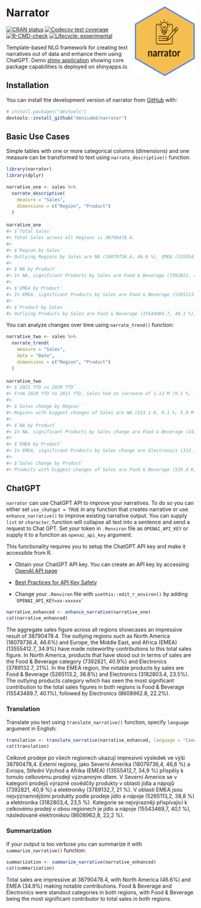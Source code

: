 
<!-- README.md is generated from README.Rmd. Please edit that file -->

# Narrator <img src="man/figures/hex.png" align="right" width="160"/>

<!-- badges: start -->

[![CRAN
status](https://www.r-pkg.org/badges/version/narrator)](https://CRAN.R-project.org/package=narrator)
[![Codecov test
coverage](https://codecov.io/gh/denisabd/narrator/branch/main/graph/badge.svg)](https://app.codecov.io/gh/denisabd/narrator?branch=main)
[![R-CMD-check](https://github.com/denisabd/narrator/actions/workflows/R-CMD-check.yaml/badge.svg)](https://github.com/denisabd/narrator/actions/workflows/R-CMD-check.yaml)
[![Lifecycle:
experimental](https://img.shields.io/badge/lifecycle-experimental-orange.svg)](https://lifecycle.r-lib.org/articles/stages.html#experimental)

<!-- badges: end -->

Template-based NLG framework for creating text narratives out of data
and enhance them using ChatGPT. Demo [shiny
application](https://deny.shinyapps.io/narrator_app/) showing core
package capabilities is deployed on shinyapps.io.

## Installation

You can install the development version of narrator from
[GitHub](https://github.com/) with:

``` r
# install.packages("devtools")
devtools::install_github("denisabd/narrator")
```

## Basic Use Cases

Simple tables with one or more categorical columns (dimensions) and one
measure can be transformed to text using `narrate_descriptive()`
function.

``` r
library(narrator)
library(dplyr)
```

``` r
narrative_one <- sales %>%
  narrate_descriptive(
    measure = "Sales",
    dimensions = c("Region", "Product")
  )

narrative_one
#> $`Total Sales`
#> Total Sales across all Regions is 38790478.4.
#> 
#> $`Region by Sales`
#> Outlying Regions by Sales are NA (18079736.4, 46.6 %), EMEA (13555412.7, 34.9 %).
#> 
#> $`NA by Product`
#> In NA, significant Products by Sales are Food & Beverage (7392821, 40.9 %), Electronics (3789132.7, 21 %).
#> 
#> $`EMEA by Product`
#> In EMEA, significant Products by Sales are Food & Beverage (5265113.2, 38.8 %), Electronics (3182803.4, 23.5 %).
#> 
#> $`Product by Sales`
#> Outlying Products by Sales are Food & Beverage (15543469.7, 40.1 %), Electronics (8608962.8, 22.2 %).
```

You can analyze changes over time using `narrate_trend()` function:

``` r
narrative_two <- sales %>%
  narrate_trend(
    measure = "Sales",
    date = "Date",
    dimensions = c("Region", "Product")
  )

narrative_two
#> $`2021 YTD vs 2020 YTD`
#> From 2020 YTD to 2021 YTD, Sales had an increase of 1.13 M (9.1 %, 12.42 M to 13.55 M).
#> 
#> $`Sales change by Region`
#> Regions with biggest changes of Sales are NA (533.1 K, 9.1 %, 5.9 M to 6.4 M), EMEA (416.9 K, 9.91 %, 4.2 M to 4.6 M).
#> 
#> $`NA by Product`
#> In NA, significant Products by Sales change are Food & Beverage (243.3 K, 9.92 %, 2.5 M to 2.7 M), Tools (190.5 K, 32.72 %, 582.2 K to 772.7 K).
#> 
#> $`EMEA by Product`
#> In EMEA, significant Products by Sales change are Electronics (313.1 K, 36.05 %, 868.6 K to 1.2 M), Food & Beverage (244.8 K, 15.01 %, 1.6 M to 1.9 M).
#> 
#> $`Sales change by Product`
#> Products with biggest changes of Sales are Food & Beverage (535.4 K, 10.63 %, 5 M to 5.6 M), Electronics (525.9 K, 19.79 %, 2.7 M to 3.2 M).
```

## ChatGPT

`narrator` can use ChatGPT API to improve your narratives. To do so you
can either set `use_chatgpt = TRUE` in any function that creates
narrative or use `enhance_narrative()` to improve existing narrative
output. You can supply `list` or `character`, function will collapse all
text into a sentence and send a request to Chat GPT. Set your token in
`.Renviron` file as `OPENAI_API_KEY` or supply it to a function as
`openai_api_key` argument.

This functionality requires you to setup the ChatGPT API key and make it
accessible from R.

- Obtain your ChatGPT API key. You can create an API key by accessing
  [OpenAI API page](https://platform.openai.com/account/api-keys)

- [Best Practices for API Key
  Safety](https://help.openai.com/en/articles/5112595-best-practices-for-api-key-safety)

- Change your `.Renviron` file with `usethis::edit_r_environ()` by
  adding \``` OPENAI_API_KEY=xx-xxxxxx` ``

``` r
narrative_enhanced <- enhance_narrative(narrative_one)
cat(narrative_enhanced)
```

The aggregate sales figure across all regions showcases an impressive
result of 38790478.4. The outlying regions such as North America
(18079736.4, 46.6%) and Europe, the Middle East, and Africa (EMEA)
(13555412.7, 34.9%) have made noteworthy contributions to this total
sales figure. In North America, products that have stood out in terms of
sales are the Food & Beverage category (7392821, 40.9%) and Electronics
(3789132.7, 21%). In the EMEA region, the notable products by sales are
Food & Beverage (5265113.2, 38.8%) and Electronics (3182803.4, 23.5%).
The outlying products category which has seen the most significant
contribution to the total sales figures in both regions is Food &
Beverage (15543469.7, 40.1%), followed by Electronics (8608962.8,
22.2%).

### Translation

Translate you text using `translate_narrative()` function, specify
`language` argument in English:

``` r
translation <- translate_narrative(narrative_enhanced, language = "Czech")
cat(translation)
```

Celkové prodeje po všech regionech ukazují impresivní výsledek ve výši
38790478,4. Externí regiony, jako Severní Amerika (18079736,4, 46,6 %) a
Evropa, Střední Východ a Afrika (EMEA) (13555412,7, 34,9 %) přispěly k
tomuto celkovému prodeji významným dílem. V Severní Americe se v
kategorii prodejů výrazně osvědčily produkty v oblasti jídla a nápojů
(7392821, 40,9 %) a elektroniky (3789132,7, 21 %). V oblasti EMEA jsou
nejvýznamnějšími produkty podle prodeje jídlo a nápoje (5265113,2, 38,8
%) a elektronika (3182803,4, 23,5 %). Kategorie se nejvýrazněji
přispívající k celkovému prodeji v obou regionech je jídlo a nápoje
(15543469,7, 40,1 %), následované elektronikou (8608962,8, 22,2 %).

### Summarization

If your output is too verbose you can summarize it with
`summarize_narrative()` function:

``` r
summarization <- summarize_narrative(narrative_enhanced)
cat(summarization)
```

Total sales are impressive at 38790478.4, with North America (46.6%) and
EMEA (34.9%) making notable contributions. Food & Beverage and
Electronics were standout categories in both regions, with Food &
Beverage being the most significant contributor to total sales in both
regions.
